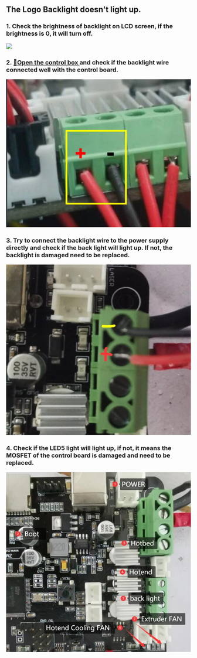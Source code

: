 ## The Logo Backlight doesn't light up.
### 1. Check the brightness of backlight on LCD screen, if the brightness is 0, it will turn off.
![](./set_brightness.gif)
### 2. [:link:Open the control box ](../How_to_open_the_control_box.jpg) and check if the backlight wire connected well with the control board.
![](./WireOfbacklight.jpg)
### 3. Try to connect the backlight wire to the power supply directly and check if the back light will light up. If not, the backlight is damaged need to be replaced.
![](./1.jpg)
### 4. Check if the LED5 light will light up, if not, it means the MOSFET of the control board is damaged and need to be replaced.
![](../LEDs.jpg)